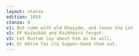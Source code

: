 ```yaml
---
layout: stanza
edition: 1859
stanza: 9
v1: But come with old Khayyám, and leave the Lot
v2: Of Kaikobád and Kaikhosrú forgot:
v3: ⁠Let Rustum lay about him as he will,
v4: Or Hátim Tai cry Supper—heed them not.
---
```

